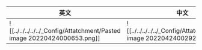 
| 英文 | 中文 |
| ---- | ---- |
| ![[../../../../../_Config/Attatchment/Pasted image 20220424000653.png]] | ![[../../../../../_Config/Attatchment/Pasted image 20220424002920.png]] |